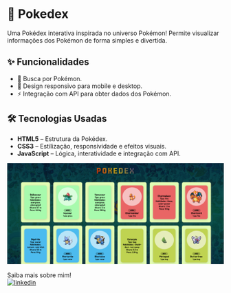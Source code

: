 # 🔴 Pokedex 
Uma Pokédex interativa inspirada no universo Pokémon! Permite visualizar informações dos Pokémon de forma simples e divertida.  

## ✨ Funcionalidades  
- 🔎 Busca por Pokémon.   
- 📱 Design responsivo para mobile e desktop.  
- ⚡ Integração com API para obter dados dos Pokémon.  

## 🛠 Tecnologias Usadas  
- **HTML5** – Estrutura da Pokédex.  
- **CSS3** – Estilização, responsividade e efeitos visuais.  
- **JavaScript** – Lógica, interatividade e integração com API.  

![Preview do Jogo](src/images/pokedex.png)

Saiba mais sobre mim! <br>
[![linkedin](https://img.shields.io/badge/linkedin-0A66C2?style=for-the-badge&logo=linkedin&logoColor=white)](https://www.linkedin.com/in/henrique-baptista-bandeira)
